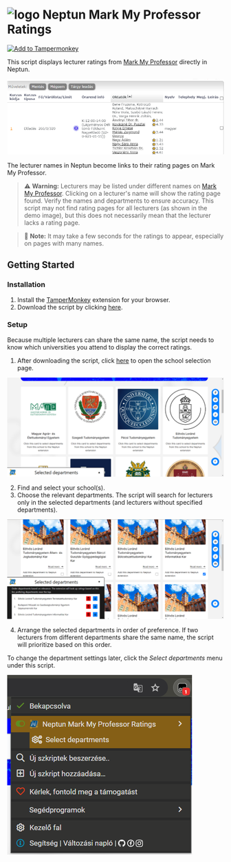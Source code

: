 # <img src="https://i.imgur.com/QShZWua.png" alt="logo" width=20> Neptun Mark My Professor Ratings

[![Add to Tampermonkey](https://img.shields.io/badge/add%20to-tampermonkey-green)](https://github.com/UnicodeError0041/neptun-mark-my-professor-ratings/raw/main/neptun_mark_my_professor_ratings.user.js)

This script displays lecturer ratings from [Mark My Professor](https://www.markmyprofessor.com) directly in Neptun.

![demo](demo.png)

The lecturer names in Neptun become links to their rating pages on Mark My Professor.

> ⚠️ **Warning:** Lecturers may be listed under different names on [Mark My Professor](https://www.markmyprofessor.com). Clicking on a lecturer's name will show the rating page found. Verify the names and departments to ensure accuracy. This script may not find rating pages for all lecturers (as shown in the demo image), but this does not necessarily mean that the lecturer lacks a rating page.

> 📃 **Note:** It may take a few seconds for the ratings to appear, especially on pages with many names.

## Getting Started

### Installation

1. Install the [TamperMonkey](https://tampermonkey.net) extension for your browser.
2. Download the script by clicking [here](https://github.com/UnicodeError0041/neptun-mark-my-professor-ratings/raw/main/neptun_mark_my_professor_ratings.user.js).

### Setup

Because multiple lecturers can share the same name, the script needs to know which universities you attend to display the correct ratings.

1. After downloading the script, click [here](https://www.markmyprofessor.com/en/schools) to open the school selection page.

![school selection page](school_page.png)

2. Find and select your school(s).
3. Choose the relevant departments. The script will search for lecturers only in the selected departments (and lecturers without specified departments).

![department selection page](department_page.png)

4. Arrange the selected departments in order of preference. If two lecturers from different departments share the same name, the script will prioritize based on this order.

To change the department settings later, click the _Select departments_ menu under this script.

![menu](department_select_menu.png)
